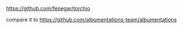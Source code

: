 https://github.com/fepegar/torchio

compare it to 
https://github.com/albumentations-team/albumentations